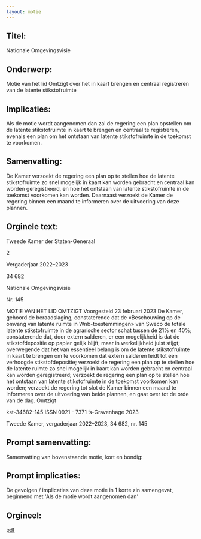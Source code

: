 ```yaml
---
layout: motie
---
```

## Titel:
Nationale Omgevingsvisie
## Onderwerp:
Motie van het lid Omtzigt over het in kaart brengen en centraal registreren van de latente stikstofruimte
## Implicaties:

Als de motie wordt aangenomen dan zal de regering een plan opstellen om de latente stikstofruimte in kaart te brengen en centraal te registreren, evenals een plan om het ontstaan van latente stikstofruimte in de toekomst te voorkomen.
## Samenvatting:

De Kamer verzoekt de regering een plan op te stellen hoe de latente stikstofruimte zo snel mogelijk in kaart kan worden gebracht en centraal kan worden geregistreerd, en hoe het ontstaan van latente stikstofruimte in de toekomst voorkomen kan worden. Daarnaast verzoekt de Kamer de regering binnen een maand te informeren over de uitvoering van deze plannen.
## Orginele text:


Tweede Kamer der Staten-Generaal

2

Vergaderjaar 2022–2023

34 682

Nationale Omgevingsvisie

Nr. 145

MOTIE VAN HET LID OMTZIGT
Voorgesteld 23 februari 2023
De Kamer,
gehoord de beraadslaging,
constaterende dat de «Beschouwing op de omvang van latente ruimte in
Wnb-toestemmingen» van Sweco de totale latente stikstofruimte in de
agrarische sector schat tussen de 21% en 40%;
constaterende dat, door extern salderen, er een mogelijkheid is dat de
stikstofdepositie op papier gelijk blijft, maar in werkelijkheid juist stijgt;
overwegende dat het van essentieel belang is om de latente stikstofruimte
in kaart te brengen om te voorkomen dat extern salderen leidt tot een
verhoogde stikstofdepositie;
verzoekt de regering een plan op te stellen hoe de latente ruimte zo snel
mogelijk in kaart kan worden gebracht en centraal kan worden
geregistreerd;
verzoekt de regering een plan op te stellen hoe het ontstaan van latente
stikstofruimte in de toekomst voorkomen kan worden;
verzoekt de regering tot slot de Kamer binnen een maand te informeren
over de uitvoering van beide plannen,
en gaat over tot de orde van de dag.
Omtzigt

kst-34682-145
ISSN 0921 - 7371
’s-Gravenhage 2023

Tweede Kamer, vergaderjaar 2022–2023, 34 682, nr. 145


## Prompt samenvatting:
Samenvatting van bovenstaande motie, kort en bondig:


## Prompt implicaties:
De gevolgen / implicaties van deze motie in 1 korte zin samengevat, beginnend met 'Als de motie wordt aangenomen dan' 

## Orgineel:
[pdf](https://gegevensmagazijn.tweedekamer.nl/OData/v4/2.0/Document(ce5b1efe-3713-4294-8946-7c8de41ceb4a)/resource)
